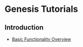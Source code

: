 # Genesis Tutorials
## Introduction
* [Basic Functionality Overview](https://drive.google.com/uc?export=view&id=13z-0g_yIMiVf13cI5FVRi8hALRJrjJWC)

